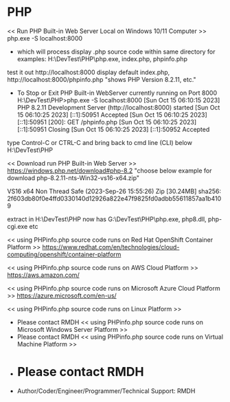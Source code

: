 # PHP
<< Run PHP Built-in Web Server Local on Windows 10/11 Computer >>
php.exe -S localhost:8000 
* which will process display .php source code within same directory for examples:
  H:\DevTest\PHP\php.exe, index.php, phpinfo.php
  
test it out http://localhost:8000 display default index.php,
http://localhost:8000/phpinfo.php "shows PHP Version 8.2.11, etc."

* To Stop or Exit PHP Built-in WebServer currently running on Port 8000
H:\DevTest\PHP>php.exe -S localhost:8000
[Sun Oct 15 06:10:15 2023] PHP 8.2.11 Development Server (http://localhost:8000) started
[Sun Oct 15 06:10:25 2023] [::1]:50951 Accepted
[Sun Oct 15 06:10:25 2023] [::1]:50951 [200]: GET /phpinfo.php
[Sun Oct 15 06:10:25 2023] [::1]:50951 Closing
[Sun Oct 15 06:10:25 2023] [::1]:50952 Accepted

type Control-C or CTRL-C and bring back to cmd line (CLI) below 
H:\DevTest\PHP

<< Download run PHP Built-in Web Server >>
https://windows.php.net/download#php-8.2
"choose below example for download 
php-8.2.11-nts-Win32-vs16-x64.zip"

VS16 x64 Non Thread Safe (2023-Sep-26 15:55:26)
Zip [30.24MB]
sha256: 2f603db80f0e4ffd0330140d12926a822e47f9825fd0adbb55611857aa1b4109

extract in H:\DevTest\PHP now has G:\DevTest\PHP\php.exe, php8.dll, php-cgi.exe etc

<< using PHPinfo.php source code runs on Red Hat OpenShift Container Platform >>
https://www.redhat.com/en/technologies/cloud-computing/openshift/container-platform

<< using PHPinfo.php source code runs on AWS Cloud Platform >>
https://aws.amazon.com/

<< using PHPinfo.php source code runs on Microsoft Azure Cloud Platform >>
https://azure.microsoft.com/en-us/

<< using PHPinfo.php source code runs on Linux Platform >>
* Please contact RMDH
<< using PHPinfo.php source code runs on Microsoft Windows Server Platform >>
* Please contact RMDH
<< using PHPinfo.php source code runs on Virtual Machine Platform >>
* Please contact RMDH
  ===========================================================================
* Author/Coder/Engineer/Programmer/Technical Support: RMDH


